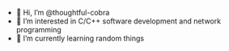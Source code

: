 - 👋 Hi, I’m @thoughtful-cobra
- 👀 I’m interested in C/C++ software development and network programming
- 🌱 I’m currently learning random things

<!---
thoughtful-cobra/thoughtful-cobra is a ✨ special ✨ repository because its `README.md` (this file) appears on your GitHub profile.
You can click the Preview link to take a look at your changes.
--->
